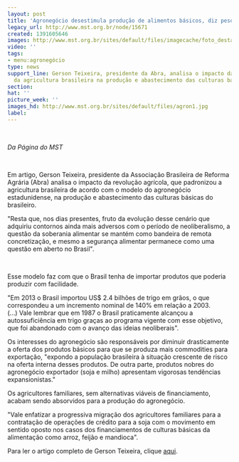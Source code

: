 ```yaml
---
layout: post
title: 'Agronegócio desestimula produção de alimentos básicos, diz pesquisador '
legacy_url: http://www.mst.org.br/node/15671
created: 1391605646
images: http://www.mst.org.br/sites/default/files/imagecache/foto_destaque/agron1.jpg
video: ''
tags:
- menu:agronegócio
type: news
support_line: Gerson Teixeira, presidente da Abra, analisa o impacto da padronização
  da agricultura brasileira na produção e abastecimento das culturas básicas do país.
section: 
hat: ''
picture_week: ''
images_hd: http://www.mst.org.br/sites/default/files/agron1.jpg
label: 
---
```

<p>&nbsp;</p><p><em>Da Página do MST</em></p><p>&nbsp;</p><p>Em artigo, Gerson Teixeira, presidente da Associação Brasileira de Reforma Agrária (Abra) analisa o impacto da revolução agrícola, que padronizou a agricultura brasileira de acordo com o modelo do agronegócio estadunidense, na produção e abastecimento das culturas básicas do brasileiro.</p><p>"Resta que, nos dias presentes, fruto da evolução desse cenário que adquiriu contornos ainda mais adversos com o período de neoliberalismo, a questão da soberania alimentar se mantém como bandeira de remota concretização, e mesmo a segurança alimentar permanece como uma questão em aberto no Brasil".</p><div>&nbsp;</div><p>Esse modelo faz com que o Brasil tenha de importar produtos que poderia produzir com facilidade.</p><p class="MsoNormal">"Em 2013 o Brasil importou US$ 2.4 bilhões de trigo em grãos, o que correspondeu a um incremento nominal de 140% em relação a 2003. (...)&nbsp;Vale lembrar que em 1987 o Brasil praticamente alcançou a autossuficiência em trigo graças ao programa vigente com esse objetivo, que foi abandonado com o avanço das ideias neoliberais".</p><p class="MsoNormal">Os interesses do agronegócio são responsáveis por diminuir drasticamente a oferta dos produtos básicos para que se produza mais commodities para exportação, "expondo a população brasileira à situação crescente de risco na oferta interna desses produtos. De outra parte, produtos nobres do agronegócio exportador (soja e milho) apresentam vigorosas tendências expansionistas."&nbsp;</p><p class="MsoNormal">Os agricultores familiares, sem alternativas viáveis de financiamento, acabam sendo absorvidos para a produção do agronegócio.</p><p class="MsoNormal">"Vale enfatizar a progressiva migração dos agricultores familiares para a contratação de operações de crédito para a soja com o movimento em sentido oposto nos casos dos financiamentos de culturas básicas da alimentação como arroz, feijão e mandioca".</p><p class="MsoNormal">Para ler o artigo completo de Gerson Teixeira, clique <a href="http://mst.org.br/sites/default/files/TEXTO%20ALIMENTOS-%20Gerson%20Teixeira.pdf">aqui</a>.</p>
